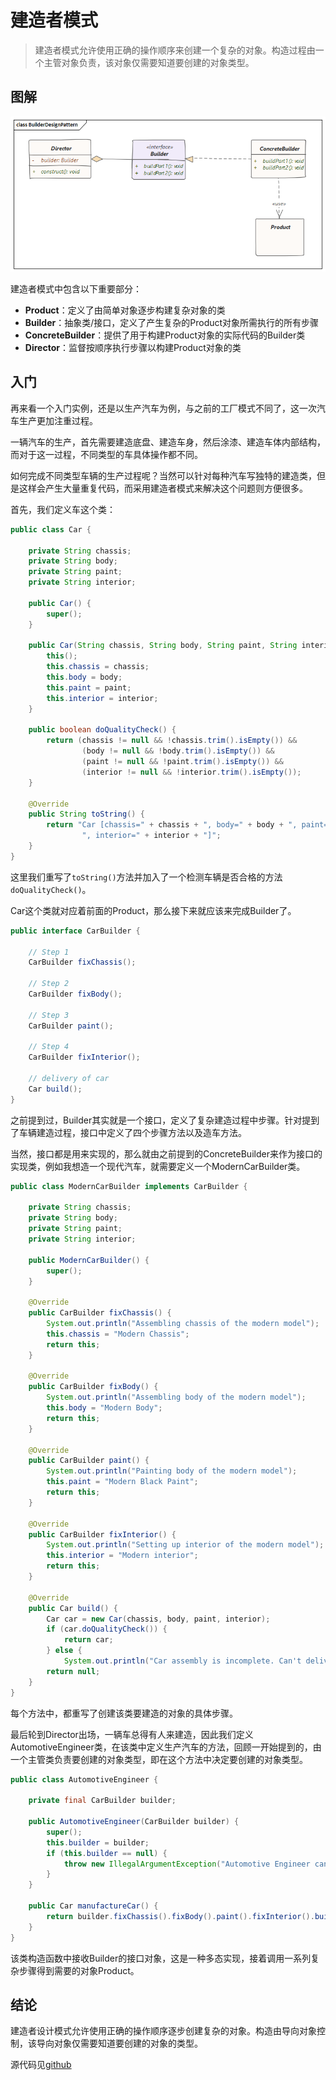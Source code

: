 # 建造者模式

> 建造者模式允许使用正确的操作顺序来创建一个复杂的对象。构造过程由一个主管对象负责，该对象仅需要知道要创建的对象类型。

## 图解

![](./img/builderdesignpattern.png)

建造者模式中包含以下重要部分：

- **Product**：定义了由简单对象逐步构建复杂对象的类
- **Builder**：抽象类/接口，定义了产生复杂的Product对象所需执行的所有步骤
- **ConcreteBuilder**：提供了用于构建Product对象的实际代码的Builder类
- **Director**：监督按顺序执行步骤以构建Product对象的类

## 入门
再来看一个入门实例，还是以生产汽车为例，与之前的工厂模式不同了，这一次汽车生产更加注重过程。

一辆汽车的生产，首先需要建造底盘、建造车身，然后涂漆、建造车体内部结构，而对于这一过程，不同类型的车具体操作都不同。

如何完成不同类型车辆的生产过程呢？当然可以针对每种汽车写独特的建造类，但是这样会产生大量重复代码，而采用建造者模式来解决这个问题则方便很多。

首先，我们定义车这个类：
```java
public class Car {
    
    private String chassis;
    private String body;
    private String paint;
    private String interior;

    public Car() {
        super();
    }

    public Car(String chassis, String body, String paint, String interior) {
        this();
        this.chassis = chassis;
        this.body = body;
        this.paint = paint;
        this.interior = interior;
    }

    public boolean doQualityCheck() {
        return (chassis != null && !chassis.trim().isEmpty()) &&
                (body != null && !body.trim().isEmpty()) &&
                (paint != null && !paint.trim().isEmpty()) &&
                (interior != null && !interior.trim().isEmpty());
    }

    @Override
    public String toString() {
        return "Car [chassis=" + chassis + ", body=" + body + ", paint=" + paint +
                ", interior=" + interior + "]";
    }
}
```
这里我们重写了`toString()`方法并加入了一个检测车辆是否合格的方法`doQualityCheck()`。

Car这个类就对应着前面的Product，那么接下来就应该来完成Builder了。
```java
public interface CarBuilder {

    // Step 1
    CarBuilder fixChassis();

    // Step 2
    CarBuilder fixBody();

    // Step 3
    CarBuilder paint();

    // Step 4
    CarBuilder fixInterior();

    // delivery of car
    Car build();
}
```
之前提到过，Builder其实就是一个接口，定义了复杂建造过程中步骤。针对提到了车辆建造过程，接口中定义了四个步骤方法以及造车方法。

当然，接口都是用来实现的，那么就由之前提到的ConcreteBuilder来作为接口的实现类，例如我想造一个现代汽车，就需要定义一个ModernCarBuilder类。

```java
public class ModernCarBuilder implements CarBuilder {

    private String chassis;
    private String body;
    private String paint;
    private String interior;

    public ModernCarBuilder() {
        super();
    }

    @Override
    public CarBuilder fixChassis() {
        System.out.println("Assembling chassis of the modern model");
        this.chassis = "Modern Chassis";
        return this;
    }

    @Override
    public CarBuilder fixBody() {
        System.out.println("Assembling body of the modern model");
        this.body = "Modern Body";
        return this;
    }

    @Override
    public CarBuilder paint() {
        System.out.println("Painting body of the modern model");
        this.paint = "Modern Black Paint";
        return this;
    }

    @Override
    public CarBuilder fixInterior() {
        System.out.println("Setting up interior of the modern model");
        this.interior = "Modern interior";
        return this;
    }

    @Override
    public Car build() {
        Car car = new Car(chassis, body, paint, interior);
        if (car.doQualityCheck()) {
            return car;
        } else {
            System.out.println("Car assembly is incomplete. Can't deliver!"); }
        return null;
    }
}
```
每个方法中，都重写了创建该类要建造的对象的具体步骤。

最后轮到Director出场，一辆车总得有人来建造，因此我们定义AutomotiveEngineer类，在该类中定义生产汽车的方法，回顾一开始提到的，由一个主管类负责要创建的对象类型，即在这个方法中决定要创建的对象类型。
```java
public class AutomotiveEngineer {

    private final CarBuilder builder;

    public AutomotiveEngineer(CarBuilder builder) {
        super();
        this.builder = builder;
        if (this.builder == null) {
            throw new IllegalArgumentException("Automotive Engineer can't work without Car Builder!");
        }
    }

    public Car manufactureCar() {
        return builder.fixChassis().fixBody().paint().fixInterior().build();
    }
}
```
该类构造函数中接收Builder的接口对象，这是一种多态实现，接着调用一系列复杂步骤得到需要的对象Product。

## 结论
建造者设计模式允许使用正确的操作顺序逐步创建复杂的对象。构造由导向对象控制，该导向对象仅需要知道要创建的对象的类型。

源代码见[github](https://github.com/surzia/design-pattern)